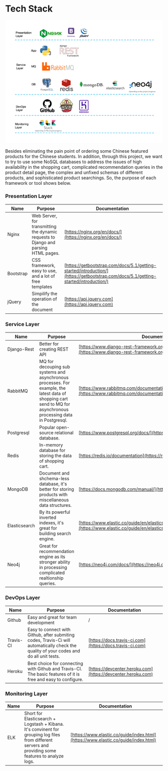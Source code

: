 # Tech Stack

![](<../../.gitbook/assets/tech stack.jpg>)

Besides eliminating the pain point of ordering some Chinese featured products for the Chinese students. In addition, through this project, we want to try to use some NoSQL databases to address the issues of high availability in the shopping cart, complicated recommendation queries in the product detail page, the complex and unfixed schemas of different products, and sophisticated product searchings. So, the purpose of each framework or tool shows below.

### Presentation Layer

| Name      | Purpose                                                                             | Documentation                                                                                                                      |
| --------- | ----------------------------------------------------------------------------------- | ---------------------------------------------------------------------------------------------------------------------------------- |
| Nginx     | Web Server, for transmitting the dynamic requests to Django and parsing HTML pages. | [https://nginx.org/en/docs/](https://nginx.org/en/docs/)                                                                           |
| Bootstrap | CSS framework, easy to use, and a lot of free templates                             | [https://getbootstrap.com/docs/5.1/getting-started/introduction/](https://getbootstrap.com/docs/5.1/getting-started/introduction/) |
| jQuery    | Simpilify the operation of the document                                             | [https://api.jquery.com](https://api.jquery.com)                                                                                   |

### Service Layer

| Name          | Purpose                                                                                                                                                           | Documentation                                                                                                                                            |
| ------------- | ----------------------------------------------------------------------------------------------------------------------------------------------------------------- | -------------------------------------------------------------------------------------------------------------------------------------------------------- |
| Django-Rest   | Better for creating REST API                                                                                                                                      | [https://www.django-rest-framework.org/api-guide/requests/](https://www.django-rest-framework.org/api-guide/requests/)                                   |
| RabbitMQ      | MQ for decouping sub systems and asynchronous processes. For example, the latest data of shopping cart send to MQ for asynchronous processing data in Postgresql. | [https://www.rabbitmq.com/documentation.html](https://www.rabbitmq.com/documentation.html)                                                               |
| Postgresql    | Popular open-source relational database.                                                                                                                          | [https://www.postgresql.org/docs/](https://www.postgresql.org/docs/)                                                                                     |
| Redis         | In-memory database for storing the data of shopping cart.                                                                                                         | [https://redis.io/documentation](https://redis.io/documentation)                                                                                         |
| MongoDB       | Document and shchema-less database, it's better for storing products with miscellaneous data structures.                                                          | [https://docs.mongodb.com/manual/](https://docs.mongodb.com/manual/)                                                                                     |
| Elasticsearch | By its powerful inverted indexes, it's great for building search engine.                                                                                          | [https://www.elastic.co/guide/en/elasticsearch/reference/current/index.html](https://www.elastic.co/guide/en/elasticsearch/reference/current/index.html) |
| Neo4j         | Great for recommendation engine as its stronger ability in processing complicated realtionship queries.                                                           | [https://neo4j.com/docs/](https://neo4j.com/docs/)                                                                                                       |

### DevOps Layer

| Name      | Purpose                                                                                                                                 | Documentation                                                |
| --------- | --------------------------------------------------------------------------------------------------------------------------------------- | ------------------------------------------------------------ |
| Github    | Easy and great for team development                                                                                                     | /                                                            |
| Travis-CI | Easy to connect with Github, after submiting codes, Travis-Ci will automatically check the quality of your codes and do all unit tests. | [https://docs.travis-ci.com](https://docs.travis-ci.com)     |
| Heroku    | Best choice for connecting with Github and Travis-CI. The basic features of it is free and easy to configure.                           | [https://devcenter.heroku.com](https://devcenter.heroku.com) |

### Monitoring Layer

| Name | Purpose                                                                                                                                                | Documentation                                                                      |
| ---- | ------------------------------------------------------------------------------------------------------------------------------------------------------ | ---------------------------------------------------------------------------------- |
| ELK  | Short for Elasticsearch + Logstash + Kibana. It's convinent for grouping log files from different servers and providing some features to analyze logs. | [https://www.elastic.co/guide/index.html](https://www.elastic.co/guide/index.html) |

